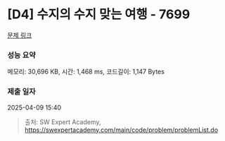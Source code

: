 # [D4] 수지의 수지 맞는 여행 - 7699 

[문제 링크](https://swexpertacademy.com/main/code/problem/problemDetail.do?contestProbId=AWqUzj0arpkDFARG) 

### 성능 요약

메모리: 30,696 KB, 시간: 1,468 ms, 코드길이: 1,147 Bytes

### 제출 일자

2025-04-09 15:40



> 출처: SW Expert Academy, https://swexpertacademy.com/main/code/problem/problemList.do